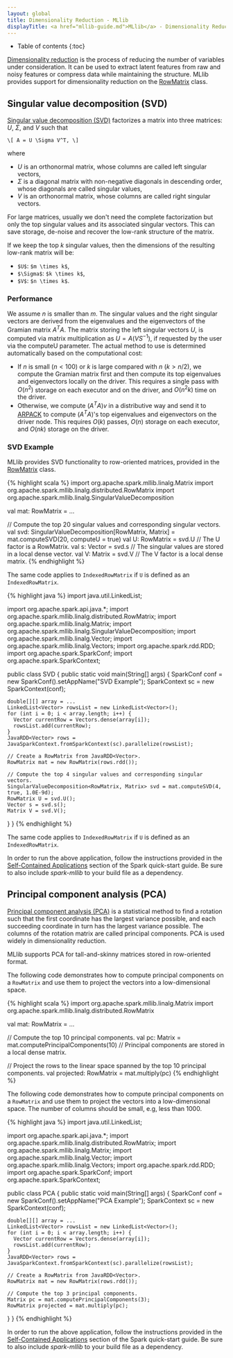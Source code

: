 ```yaml
---
layout: global
title: Dimensionality Reduction - MLlib
displayTitle: <a href="mllib-guide.md">MLlib</a> - Dimensionality Reduction
---
```


* Table of contents
{:toc}

[Dimensionality reduction](http://en.wikipedia.org/wiki/Dimensionality_reduction) is the process 
of reducing the number of variables under consideration.
It can be used to extract latent features from raw and noisy features
or compress data while maintaining the structure.
MLlib provides support for dimensionality reduction on the <a href="mllib-data-types.md#rowmatrix">RowMatrix</a> class.

## Singular value decomposition (SVD)

[Singular value decomposition (SVD)](http://en.wikipedia.org/wiki/Singular_value_decomposition)
factorizes a matrix into three matrices: $U$, $\Sigma$, and $V$ such that

`\[
A = U \Sigma V^T,
\]`

where 

* $U$ is an orthonormal matrix, whose columns are called left singular vectors,
* $\Sigma$ is a diagonal matrix with non-negative diagonals in descending order, 
  whose diagonals are called singular values,
* $V$ is an orthonormal matrix, whose columns are called right singular vectors.
 
For large matrices, usually we don't need the complete factorization but only the top singular
values and its associated singular vectors.  This can save storage, de-noise
and recover the low-rank structure of the matrix.

If we keep the top $k$ singular values, then the dimensions of the resulting low-rank matrix will be:

* `$U$`: `$m \times k$`,
* `$\Sigma$`: `$k \times k$`,
* `$V$`: `$n \times k$`.
 
### Performance
We assume $n$ is smaller than $m$. The singular values and the right singular vectors are derived
from the eigenvalues and the eigenvectors of the Gramian matrix $A^T A$. The matrix
storing the left singular vectors $U$, is computed via matrix multiplication as
$U = A (V S^{-1})$, if requested by the user via the computeU parameter. 
The actual method to use is determined automatically based on the computational cost:

* If $n$ is small ($n < 100$) or $k$ is large compared with $n$ ($k > n / 2$), we compute the Gramian matrix
first and then compute its top eigenvalues and eigenvectors locally on the driver.
This requires a single pass with $O(n^2)$ storage on each executor and on the driver, and
$O(n^2 k)$ time on the driver.
* Otherwise, we compute $(A^T A) v$ in a distributive way and send it to
<a href="http://www.caam.rice.edu/software/ARPACK/">ARPACK</a> to
compute $(A^T A)$'s top eigenvalues and eigenvectors on the driver node. This requires $O(k)$
passes, $O(n)$ storage on each executor, and $O(n k)$ storage on the driver.

### SVD Example
 
MLlib provides SVD functionality to row-oriented matrices, provided in the
<a href="mllib-data-types.md#rowmatrix">RowMatrix</a> class. 

<div class="codetabs">
<div data-lang="scala" markdown="1">
{% highlight scala %}
import org.apache.spark.mllib.linalg.Matrix
import org.apache.spark.mllib.linalg.distributed.RowMatrix
import org.apache.spark.mllib.linalg.SingularValueDecomposition

val mat: RowMatrix = ...

// Compute the top 20 singular values and corresponding singular vectors.
val svd: SingularValueDecomposition[RowMatrix, Matrix] = mat.computeSVD(20, computeU = true)
val U: RowMatrix = svd.U // The U factor is a RowMatrix.
val s: Vector = svd.s // The singular values are stored in a local dense vector.
val V: Matrix = svd.V // The V factor is a local dense matrix.
{% endhighlight %}

The same code applies to `IndexedRowMatrix` if `U` is defined as an
`IndexedRowMatrix`.
</div>
<div data-lang="java" markdown="1">
{% highlight java %}
import java.util.LinkedList;

import org.apache.spark.api.java.*;
import org.apache.spark.mllib.linalg.distributed.RowMatrix;
import org.apache.spark.mllib.linalg.Matrix;
import org.apache.spark.mllib.linalg.SingularValueDecomposition;
import org.apache.spark.mllib.linalg.Vector;
import org.apache.spark.mllib.linalg.Vectors;
import org.apache.spark.rdd.RDD;
import org.apache.spark.SparkConf;
import org.apache.spark.SparkContext;

public class SVD {
  public static void main(String[] args) {
    SparkConf conf = new SparkConf().setAppName("SVD Example");
    SparkContext sc = new SparkContext(conf);
     
    double[][] array = ...
    LinkedList<Vector> rowsList = new LinkedList<Vector>();
    for (int i = 0; i < array.length; i++) {
      Vector currentRow = Vectors.dense(array[i]);
      rowsList.add(currentRow);
    }
    JavaRDD<Vector> rows = JavaSparkContext.fromSparkContext(sc).parallelize(rowsList);

    // Create a RowMatrix from JavaRDD<Vector>.
    RowMatrix mat = new RowMatrix(rows.rdd());

    // Compute the top 4 singular values and corresponding singular vectors.
    SingularValueDecomposition<RowMatrix, Matrix> svd = mat.computeSVD(4, true, 1.0E-9d);
    RowMatrix U = svd.U();
    Vector s = svd.s();
    Matrix V = svd.V();
  }
}
{% endhighlight %}

The same code applies to `IndexedRowMatrix` if `U` is defined as an
`IndexedRowMatrix`.

In order to run the above application, follow the instructions
provided in the [Self-Contained
Applications](quick-start.md#self-contained-applications) section of the Spark
quick-start guide. Be sure to also include *spark-mllib* to your build file as
a dependency.

</div>
</div>

## Principal component analysis (PCA)

[Principal component analysis (PCA)](http://en.wikipedia.org/wiki/Principal_component_analysis) is a
statistical method to find a rotation such that the first coordinate has the largest variance
possible, and each succeeding coordinate in turn has the largest variance possible. The columns of
the rotation matrix are called principal components. PCA is used widely in dimensionality reduction.

MLlib supports PCA for tall-and-skinny matrices stored in row-oriented format.

<div class="codetabs">
<div data-lang="scala" markdown="1">

The following code demonstrates how to compute principal components on a `RowMatrix`
and use them to project the vectors into a low-dimensional space.

{% highlight scala %}
import org.apache.spark.mllib.linalg.Matrix
import org.apache.spark.mllib.linalg.distributed.RowMatrix

val mat: RowMatrix = ...

// Compute the top 10 principal components.
val pc: Matrix = mat.computePrincipalComponents(10) // Principal components are stored in a local dense matrix.

// Project the rows to the linear space spanned by the top 10 principal components.
val projected: RowMatrix = mat.multiply(pc)
{% endhighlight %}
</div>

<div data-lang="java" markdown="1">

The following code demonstrates how to compute principal components on a `RowMatrix`
and use them to project the vectors into a low-dimensional space.
The number of columns should be small, e.g, less than 1000.

{% highlight java %}
import java.util.LinkedList;

import org.apache.spark.api.java.*;
import org.apache.spark.mllib.linalg.distributed.RowMatrix;
import org.apache.spark.mllib.linalg.Matrix;
import org.apache.spark.mllib.linalg.Vector;
import org.apache.spark.mllib.linalg.Vectors;
import org.apache.spark.rdd.RDD;
import org.apache.spark.SparkConf;
import org.apache.spark.SparkContext;

public class PCA {
  public static void main(String[] args) {
    SparkConf conf = new SparkConf().setAppName("PCA Example");
    SparkContext sc = new SparkContext(conf);
     
    double[][] array = ...
    LinkedList<Vector> rowsList = new LinkedList<Vector>();
    for (int i = 0; i < array.length; i++) {
      Vector currentRow = Vectors.dense(array[i]);
      rowsList.add(currentRow);
    }
    JavaRDD<Vector> rows = JavaSparkContext.fromSparkContext(sc).parallelize(rowsList);

    // Create a RowMatrix from JavaRDD<Vector>.
    RowMatrix mat = new RowMatrix(rows.rdd());

    // Compute the top 3 principal components.
    Matrix pc = mat.computePrincipalComponents(3);
    RowMatrix projected = mat.multiply(pc);
  }
}
{% endhighlight %}

</div>
</div>

In order to run the above application, follow the instructions
provided in the [Self-Contained Applications](quick-start.md#self-contained-applications)
section of the Spark
quick-start guide. Be sure to also include *spark-mllib* to your build file as
a dependency.
